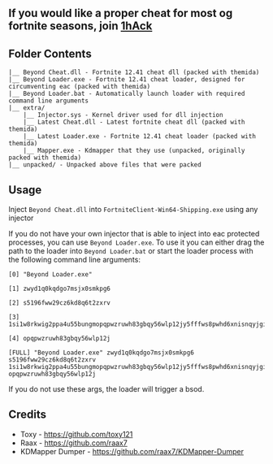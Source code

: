 ## If you would like a proper cheat for most og fortnite seasons, join [1hAck](https://discord.gg/1hack)

## Folder Contents
```
|__ Beyond Cheat.dll - Fortnite 12.41 cheat dll (packed with themida)
|__ Beyond Loader.exe - Fortnite 12.41 cheat loader, designed for circumventing eac (packed with themida)
|__ Beyond Loader.bat - Automatically launch loader with required command line arguments
|__ extra/
    |__ Injector.sys - Kernel driver used for dll injection
    |__ Latest Cheat.dll - Latest fortnite cheat dll (packed with themida)
    |__ Latest Loader.exe - Fortnite 12.41 cheat loader (packed with themida)
    |__ Mapper.exe - Kdmapper that they use (unpacked, originally packed with themida)
|__ unpacked/ - Unpacked above files that were packed
```

## Usage
Inject `Beyond Cheat.dll` into `FortniteClient-Win64-Shipping.exe` using any injector<br>

If you do not have your own injector that is able to inject into eac protected processes, you can use `Beyond Loader.exe`. To use it you can either drag the path to the loader into `Beyond Loader.bat` or start the loader process with the following command line arguments:
```
[0] "Beyond Loader.exe"
 
[1] zwyd1q0kqdgo7msjx0smkpg6
 
[2] s5196fww29cz6kd8q6t2zxrv
 
[3] 1si1w8rkwig2ppa4u55bungmopqpwzruwh83gbqy56wlp12jy5fffws8pwhd6xnisnqyjgiu
 
[4] opqpwzruwh83gbqy56wlp12j
 
[FULL] "Beyond Loader.exe" zwyd1q0kqdgo7msjx0smkpg6 s5196fww29cz6kd8q6t2zxrv 1si1w8rkwig2ppa4u55bungmopqpwzruwh83gbqy56wlp12jy5fffws8pwhd6xnisnqyjgiu opqpwzruwh83gbqy56wlp12j
```
If you do not use these args, the loader will trigger a bsod.

## Credits
- Toxy - https://github.com/toxy121
- Raax - https://github.com/raax7
- KDMapper Dumper - https://github.com/raax7/KDMapper-Dumper

